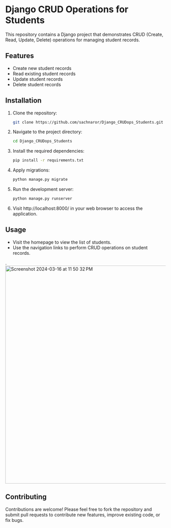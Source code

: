 # Django CRUD Operations for Students

This repository contains a Django project that demonstrates CRUD (Create, Read, Update, Delete) operations for managing student records.

## Features

- Create new student records
- Read existing student records
- Update student records
- Delete student records

## Installation

1. Clone the repository:

    ```bash
    git clone https://github.com/sachnaror/Django_CRUDops_Students.git
    ```

2. Navigate to the project directory:

    ```bash
    cd Django_CRUDops_Students
    ```

3. Install the required dependencies:

    ```bash
    pip install -r requirements.txt
    ```

4. Apply migrations:

    ```bash
    python manage.py migrate
    ```

5. Run the development server:

    ```bash
    python manage.py runserver
    ```

6. Visit http://localhost:8000/ in your web browser to access the application.

## Usage

- Visit the homepage to view the list of students.
- Use the navigation links to perform CRUD operations on student records.

.
<img width="683" alt="Screenshot 2024-03-16 at 11 50 32 PM" src="https://github.com/sachnaror/Django_CRUDops_Students/assets/9551754/3a0de019-4f13-4cf2-ab19-d7c00cadfe7e">


## Contributing

Contributions are welcome! Please feel free to fork the repository and submit pull requests to contribute new features, improve existing code, or fix bugs.


